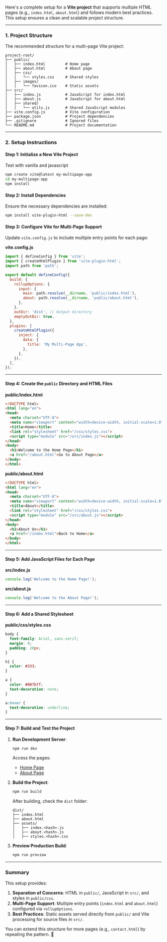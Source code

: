Here's a complete setup for a **Vite project** that supports multiple HTML pages (e.g., `index.html`, `about.html`) and follows modern best practices. This setup ensures a clean and scalable project structure.

---

### 1. **Project Structure**

The recommended structure for a multi-page Vite project:

```
project-root/
├── public/
│   ├── index.html         # Home page
│   ├── about.html         # About page
│   ├── css/
│   │   └── styles.css     # Shared styles
│   ├── images/
│   │   └── favicon.ico    # Static assets
├── src/
│   ├── index.js           # JavaScript for index.html
│   ├── about.js           # JavaScript for about.html
│   ├── shared/
│   │   └── utils.js       # Shared JavaScript modules
├── vite.config.js         # Vite configuration
├── package.json           # Project dependencies
├── .gitignore             # Ignored files
└── README.md              # Project documentation
```

---

### 2. **Setup Instructions**

#### Step 1: Initialize a New Vite Project
Test with vanilla and javascript
```bash
npm create vite@latest my-multipage-app
cd my-multipage-app
npm install
```

#### Step 2: Install Dependencies
Ensure the necessary dependencies are installed:
```bash
npm install vite-plugin-html --save-dev
```

#### Step 3: Configure Vite for Multi-Page Support
Update `vite.config.js` to include multiple entry points for each page:

**vite.config.js**
```javascript
import { defineConfig } from 'vite';
import { createHtmlPlugin } from 'vite-plugin-html';
import path from 'path';

export default defineConfig({
  build: {
    rollupOptions: {
      input: {
        main: path.resolve(__dirname, 'public/index.html'),
        about: path.resolve(__dirname, 'public/about.html'),
      },
    },
    outDir: 'dist', // Output directory
    emptyOutDir: true,
  },
  plugins: [
    createHtmlPlugin({
      inject: {
        data: {
          title: 'My Multi-Page App',
        },
      },
    }),
  ],
});
```

---

#### Step 4: Create the `public` Directory and HTML Files

**public/index.html**
```html
<!DOCTYPE html>
<html lang="en">
<head>
  <meta charset="UTF-8">
  <meta name="viewport" content="width=device-width, initial-scale=1.0">
  <title>Home</title>
  <link rel="stylesheet" href="/css/styles.css">
  <script type="module" src="/src/index.js"></script>
</head>
<body>
  <h1>Welcome to the Home Page</h1>
  <a href="/about.html">Go to About Page</a>
</body>
</html>
```

**public/about.html**
```html
<!DOCTYPE html>
<html lang="en">
<head>
  <meta charset="UTF-8">
  <meta name="viewport" content="width=device-width, initial-scale=1.0">
  <title>About</title>
  <link rel="stylesheet" href="/css/styles.css">
  <script type="module" src="/src/about.js"></script>
</head>
<body>
  <h1>About Us</h1>
  <a href="/index.html">Back to Home</a>
</body>
</html>
```

---

#### Step 5: Add JavaScript Files for Each Page

**src/index.js**
```javascript
console.log('Welcome to the Home Page!');
```

**src/about.js**
```javascript
console.log('Welcome to the About Page!');
```

---

#### Step 6: Add a Shared Stylesheet

**public/css/styles.css**
```css
body {
  font-family: Arial, sans-serif;
  margin: 0;
  padding: 20px;
}

h1 {
  color: #333;
}

a {
  color: #007bff;
  text-decoration: none;
}

a:hover {
  text-decoration: underline;
}
```

---

#### Step 7: Build and Test the Project

1. **Run Development Server**:
   ```bash
   npm run dev
   ```

   Access the pages:
   - [Home Page](http://localhost:5173/index.html)
   - [About Page](http://localhost:5173/about.html)

2. **Build the Project**:
   ```bash
   npm run build
   ```

   After building, check the `dist` folder:
   ```
   dist/
   ├── index.html
   ├── about.html
   ├── assets/
   │   ├── index.<hash>.js
   │   ├── about.<hash>.js
   │   ├── styles.<hash>.css
   ```

3. **Preview Production Build**:
   ```bash
   npm run preview
   ```

---

### Summary

This setup provides:
1. **Separation of Concerns**: HTML in `public/`, JavaScript in `src/`, and styles in `public/css`.
2. **Multi-Page Support**: Multiple entry points (`index.html` and `about.html`) configured via `rollupOptions`.
3. **Best Practices**: Static assets served directly from `public/` and Vite processing for source files in `src/`.

You can extend this structure for more pages (e.g., `contact.html`) by repeating the pattern. 🎉